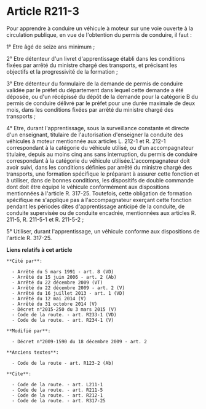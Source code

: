 # Article R211-3

Pour apprendre à conduire un véhicule à moteur sur une voie ouverte à la circulation publique, en vue de l'obtention du
permis de conduire, il faut : 

1° Etre âgé de seize ans minimum ; 

2° Etre détenteur d'un livret d'apprentissage établi dans les conditions fixées par arrêté du ministre chargé des transports,
et précisant les objectifs et la progressivité de la formation ; 

3° Etre détenteur du formulaire de la demande de permis de conduire validée par le préfet du département dans lequel cette
demande a été déposée, ou d'un récépissé du dépôt de la demande pour la catégorie B du permis de conduire délivré par le
préfet pour une durée maximale de deux mois, dans les conditions fixées par arrêté du ministre chargé des transports ; 

4° Etre, durant l'apprentissage, sous la surveillance constante et directe d'un enseignant, titulaire de l'autorisation
d'enseigner la conduite des véhicules à moteur mentionnée aux articles L. 212-1 et R. 212-1 correspondant à la catégorie du
véhicule utilisé, ou d'un accompagnateur titulaire, depuis au moins cinq ans sans interruption, du permis de conduire
correspondant à la catégorie du véhicule utilisée.L'accompagnateur doit avoir suivi, dans les conditions définies par arrêté
du ministre chargé des transports, une formation spécifique le préparant à assurer cette fonction et à utiliser, dans de
bonnes conditions, les dispositifs de double commande dont doit être équipé le véhicule conformément aux dispositions
mentionnées à l'article R. 317-25. Toutefois, cette obligation de formation spécifique ne s'applique pas à l'accompagnateur
exerçant cette fonction pendant les périodes dites d'apprentissage anticipé de la conduite, de conduite supervisée ou de
conduite encadrée, mentionnées aux articles R. 211-5, R. 211-5-1 et R. 211-5-2 ; 

5° Utiliser, durant l'apprentissage, un véhicule conforme aux dispositions de l'article R. 317-25.

**Liens relatifs à cet article**

	**Cité par**:

	  - Arrêté du 5 mars 1991 - art. 8 (VD)
	  - Arrêté du 15 juin 2006 - art. 2 (Ab)
	  - Arrêté du 22 décembre 2009 (VT)
	  - Arrêté du 22 décembre 2009 - art. 2 (V)
	  - Arrêté du 16 juillet 2013 - art. 1 (VD)
	  - Arrêté du 12 mai 2014 (V)
	  - Arrêté du 31 octobre 2014 (V)
	  - Décret n°2015-250 du 3 mars 2015 (V)
	  - Code de la route. - art. R233-1 (VD)
	  - Code de la route. - art. R234-1 (V)

	**Modifié par**:

	  - Décret n°2009-1590 du 18 décembre 2009 - art. 2

	**Anciens textes**:

	  - Code de la route - art. R123-2 (Ab)

	**Cite**:

	  - Code de la route. - art. L211-1
	  - Code de la route. - art. R211-5
	  - Code de la route. - art. R212-1
	  - Code de la route. - art. R317-25
